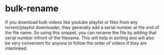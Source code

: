 # bulk-rename
If you download bulk videos like youtube playlist or files from any torrent/playlist downloader, they generally add a serial number at the end of the file name.
So using this snippet, you can rename the file by adding that serial number infront of the filename.
This will help in sorting and will also be very convenient for anyone to follow the order of videos if they are interlinked.
